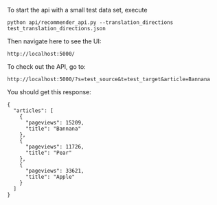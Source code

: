 To start the api with a small test data set, execute
```
python api/recommender_api.py --translation_directions test_translation_directions.json
```

Then navigate here to see the UI:
```
http://localhost:5000/
```

To check out the API, go to:
```
http://localhost:5000/?s=test_source&t=test_target&article=Bannana
```

You should get this response:

```
{
  "articles": [
    {
      "pageviews": 15209,
      "title": "Bannana"
    },
    {
      "pageviews": 11726,
      "title": "Pear"
    },
    {
      "pageviews": 33621,
      "title": "Apple"
    }
  ]
}
```
